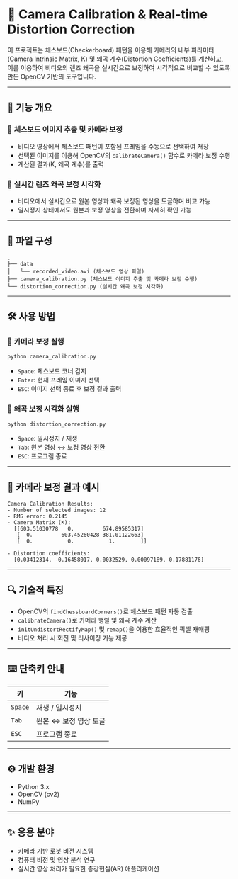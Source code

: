 # 🎯 Camera Calibration & Real-time Distortion Correction

이 프로젝트는 체스보드(Checkerboard) 패턴을 이용해 카메라의 내부 파라미터(Camera Intrinsic Matrix, K) 및 왜곡 계수(Distortion Coefficients)를 계산하고, 이를 이용하여 비디오의 렌즈 왜곡을 실시간으로 보정하여 시각적으로 비교할 수 있도록 만든 OpenCV 기반의 도구입니다.

---

## 🧭 기능 개요

### 📌 **체스보드 이미지 추출 및 카메라 보정**
- 비디오 영상에서 체스보드 패턴이 포함된 프레임을 수동으로 선택하여 저장
- 선택된 이미지를 이용해 OpenCV의 `calibrateCamera()` 함수로 카메라 보정 수행
- 계산된 결과(K, 왜곡 계수)를 출력

### 📌 **실시간 렌즈 왜곡 보정 시각화**
- 비디오에서 실시간으로 원본 영상과 왜곡 보정된 영상을 토글하며 비교 가능
- 일시정지 상태에서도 원본과 보정 영상을 전환하며 자세히 확인 가능

---

## 📂 파일 구성

```
.
├── data
│   └── recorded_video.avi (체스보드 영상 파일)
├── camera_calibration.py (체스보드 이미지 추출 및 카메라 보정 수행)
└── distortion_correction.py (실시간 왜곡 보정 시각화)
```

---

## 🛠️ 사용 방법

### 📌 **카메라 보정 실행**

```bash
python camera_calibration.py
```

- `Space`: 체스보드 코너 감지
- `Enter`: 현재 프레임 이미지 선택
- `ESC`: 이미지 선택 종료 후 보정 결과 출력

### 📌 **왜곡 보정 시각화 실행**

```bash
python distortion_correction.py
```

- `Space`: 일시정지 / 재생
- `Tab`: 원본 영상 ↔ 보정 영상 전환
- `ESC`: 프로그램 종료

---

## 📌 **카메라 보정 결과 예시**

```
Camera Calibration Results:
- Number of selected images: 12
- RMS error: 0.2145
- Camera Matrix (K):
  [[603.51030778   0.         674.89585317]
   [  0.         603.45260428 381.01122663]
   [  0.           0.           1.        ]]

- Distortion coefficients:
  [0.03412314, -0.16458017, 0.0032529, 0.00097189, 0.17881176]
```

---

## 🔍 기술적 특징
- OpenCV의 `findChessboardCorners()`로 체스보드 패턴 자동 검출
- `calibrateCamera()`로 카메라 행렬 및 왜곡 계수 계산
- `initUndistortRectifyMap()` 및 `remap()`을 이용한 효율적인 픽셀 재매핑
- 비디오 처리 시 회전 및 리사이징 기능 제공

---

## ⌨️ 단축키 안내

| 키       | 기능                  |
|----------|-----------------------|
| `Space`  | 재생 / 일시정지       |
| `Tab`    | 원본 ↔ 보정 영상 토글 |
| `ESC`    | 프로그램 종료         |

---

## ⚙️ 개발 환경
- Python 3.x
- OpenCV (cv2)
- NumPy

---

## ✨ 응용 분야
- 카메라 기반 로봇 비전 시스템
- 컴퓨터 비전 및 영상 분석 연구
- 실시간 영상 처리가 필요한 증강현실(AR) 애플리케이션
